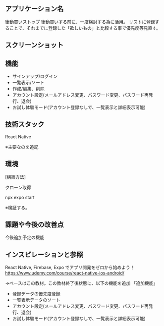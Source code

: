 ## アプリケーション名
衝動買いストップ
衝動買いする前に、一度検討する為に活用。
リストに登録することで、それまでに登録した「欲しいもの」と比較する事で優先度等見直す。

## スクリーンショット

## 機能
- サインアップ/ログイン
- 一覧表示/ソート
- 作成/編集、削除
- アカウント設定(メールアドレス変更、パスワード変更、パスワード再発行、退会)
- お試し体験モード(アカウント登録なしで、一覧表示と詳細表示可能)

## 技術スタック
React Native

※主要なのを追記

## 環境
[構築方法]

クローン取得

npx expo start

※検証する。

## 課題や今後の改善点
今後追加予定の機能
 　

## インスピレーションと参照
React Native, Firebase, Expo でアプリ開発をゼロから始めよう！  
https://www.udemy.com/course/react-native-ios-android/

→ベースはこの教材。この教材終了後状態に、以下の機能を追加
「追加機能」
- 登録データの優先度登録
- 一覧表示データのソート
- アカウント設定(メールアドレス変更、パスワード変更、パスワード再発行、退会)
- お試し体験モード(アカウント登録なしで、一覧表示と詳細表示可能)
